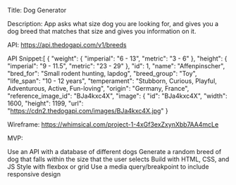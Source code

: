 Title: Dog Generator

Description: App asks what size dog you are looking for, and gives you a dog breed that matches that size and gives you information on it.

API: https://api.thedogapi.com/v1/breeds

API Snippet:[ { "weight": { "imperial": "6 - 13", "metric": "3 - 6" }, "height": { "imperial": "9 - 11.5", "metric": "23 - 29" }, "id": 1, "name": "Affenpinscher", "bred_for": "Small rodent hunting, lapdog", "breed_group": "Toy", "life_span": "10 - 12 years", "temperament": "Stubborn, Curious, Playful, Adventurous, Active, Fun-loving", "origin": "Germany, France", "reference_image_id": "BJa4kxc4X", "image": { "id": "BJa4kxc4X", "width": 1600, "height": 1199, "url": "https://cdn2.thedogapi.com/images/BJa4kxc4X.jpg" }

Wireframe: https://whimsical.com/project-1-4xGf3exZxynXbb7AA4mcLe

MVP:

Use an API with a database of different dogs
Generate a random breed of dog that falls within the size that the user selects
Build with HTML, CSS, and JS
Style with flexbox or grid
Use a media query/breakpoint to include responsive design
